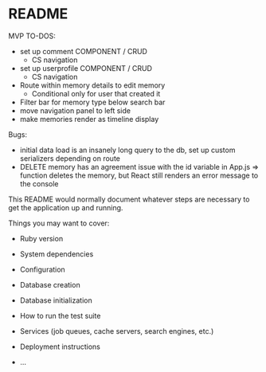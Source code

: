 # README

MVP TO-DOS:
- set up comment COMPONENT / CRUD
    - CS navigation
- set up userprofile COMPONENT / CRUD
    - CS navigation
- Route within memory details to edit memory 
    - Conditional only for user that created it
- Filter bar for memory type below search bar
- move navigation panel to left side
- make memories render as timeline display

Bugs:
- initial data load is an insanely long query to the db, set up custom serializers depending on route
- DELETE memory has an agreement issue with the id variable in App.js => function deletes the memory, but React still renders an error message to the console

This README would normally document whatever steps are necessary to get the
application up and running.

Things you may want to cover:

* Ruby version

* System dependencies

* Configuration

* Database creation

* Database initialization

* How to run the test suite

* Services (job queues, cache servers, search engines, etc.)

* Deployment instructions

* ...
